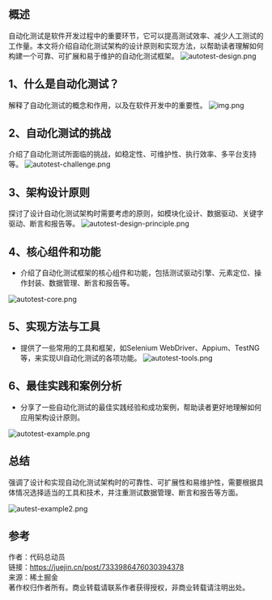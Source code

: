 ## 概述
自动化测试是软件开发过程中的重要环节，它可以提高测试效率、减少人工测试的工作量。本文将介绍自动化测试架构的设计原则和实现方法，以帮助读者理解如何构建一个可靠、可扩展和易于维护的自动化测试框架。
![autotest-design.png](..%2Fimgs%2Farchitecture-design%2Fautotest-design.png)

## 1、什么是自动化测试？
解释了自动化测试的概念和作用，以及在软件开发中的重要性。
![img.png](../datalake/img/lenovo-dolphin/img.png)

## 2、自动化测试的挑战
介绍了自动化测试所面临的挑战，如稳定性、可维护性、执行效率、多平台支持等。
![autotest-challenge.png](..%2Fimgs%2Farchitecture-design%2Fautotest-challenge.png)

## 3、架构设计原则
探讨了设计自动化测试架构时需要考虑的原则，如模块化设计、数据驱动、关键字驱动、断言和报告等。
![autotest-design-principle.png](..%2Fimgs%2Farchitecture-design%2Fautotest-design-principle.png)

## 4、核心组件和功能
- 介绍了自动化测试框架的核心组件和功能，包括测试驱动引擎、元素定位、操作封装、数据管理、断言和报告等。

![autotest-core.png](..%2Fimgs%2Farchitecture-design%2Fautotest-core.png)

## 5、实现方法与工具
- 提供了一些常用的工具和框架，如Selenium WebDriver、Appium、TestNG等，来实现UI自动化测试的各项功能。
![autotest-tools.png](..%2Fimgs%2Farchitecture-design%2Fautotest-tools.png)

## 6、最佳实践和案例分析
- 分享了一些自动化测试的最佳实践经验和成功案例，帮助读者更好地理解如何应用架构设计原则。

![autotest-example.png](..%2Fimgs%2Farchitecture-design%2Fautotest-example.png)

## 总结
强调了设计和实现自动化测试架构时的可靠性、可扩展性和易维护性，需要根据具体情况选择适当的工具和技术，并注重测试数据管理、断言和报告等方面。

![autest-example2.png](..%2Fimgs%2Farchitecture-design%2Fautest-example2.png)

## 参考
作者：代码总动员 \
链接：https://juejin.cn/post/7333986476030394378 \
来源：稀土掘金 \
著作权归作者所有。商业转载请联系作者获得授权，非商业转载请注明出处。

